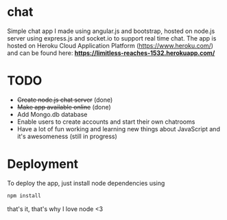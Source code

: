 # chat
Simple chat app I made using angular.js and bootstrap, hosted on node.js server using express.js and socket.io to support real time chat. The app is hosted on Heroku Cloud Application Platform (https://www.heroku.com/) and can be found here: **https://limitless-reaches-1532.herokuapp.com/**
# TODO
* ~~Create node.js chat server~~ (done)
* ~~Make app available online~~ (done)
* Add Mongo.db database
* Enable users to create accounts and start their own chatrooms
* Have a lot of fun working and learning new things about JavaScript and it's awesomeness (still in progress)

# Deployment
To deploy the app, just install node dependencies using
```bash
npm install
```
that's it, that's why I love node <3

